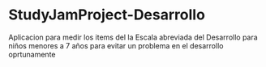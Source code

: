# StudyJamProject-Desarrollo

Aplicacion para medir los items del la Escala abreviada del Desarrollo para niños menores a 7 años
para evitar un problema en el desarrollo oprtunamente
